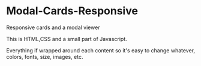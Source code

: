 # Modal-Cards-Responsive
Responsive cards and a modal viewer

This is HTML,CSS and a small part of Javascript.

Everything if wrapped around each content so it's easy to change whatever, colors, fonts, size, images, etc.
